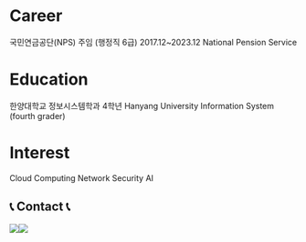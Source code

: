 # Career
 국민연금공단(NPS) 주임 (행정직 6급) 2017.12~2023.12 National Pension Service
# Education
 한양대학교 정보시스템학과 4학년 Hanyang University Information System (fourth grader)
# Interest
Cloud Computing
Network Security
AI

## 📞 Contact 📞
<div style="display:flex; flex-direction:row;">
    <a href="mailto:junusong12@naver.com">
        <img src="https://img.shields.io/badge/
        Gmail-EA4335?style=for-the-badge&logo=Gmail&logoColor=white"> 
    </a>
    <a href="https://www.instagram.com/eiionoel">
        <img src="https://img.shields.io/badge/
        Instagram-E4405F?style=for-the-badge&logo=Instagram&logoColor=white"> 
    </a>
</div>

